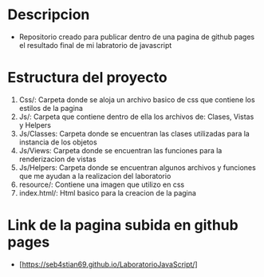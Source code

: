 # Descripcion
- Repositorio creado para publicar dentro de una pagina de github pages el resultado final de mi labratorio de javascript

# Estructura del proyecto
1. Css/: Carpeta donde se aloja un archivo basico de css que contiene los estilos de la pagina
2. Js/: Carpeta que contiene dentro de ella los archivos de: Clases, Vistas y Helpers
3. Js/Classes: Carpeta donde se encuentran las clases utilizadas para la instancia de los objetos
4. Js/Views: Carpeta donde se encuentran las funciones para la renderizacion de vistas 
5. Js/Helpers: Carpeta donde se encuentran algunos archivos y funciones que me ayudan a la realizacion del laboratorio
5. resource/: Contiene una imagen que utilizo en css
6. index.html/: Html basico para la creacion de la pagina

# Link de la pagina subida en github pages
- [https://seb4stian69.github.io/LaboratorioJavaScript/]

